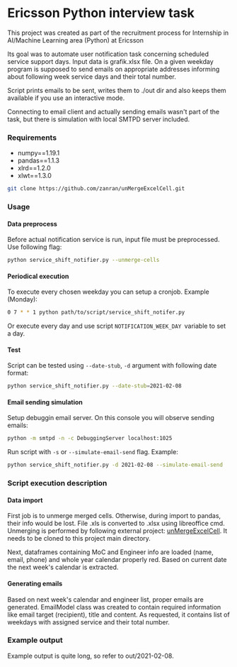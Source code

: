 # Ericsson Python interview task

This project was created as part of the recruitment process for Internship in
AI/Machine Learning area (Python) at Ericsson

Its goal was to automate user notification task concerning scheduled service support
days. Input data is grafik.xlsx file. On a given weekday program is supposed to send
emails on appropriate addresses informing about following week service days and their
total number.

Script prints emails to be sent, writes them to ./out dir and also keeps them
available if you use an interactive mode.

Connecting to email client and actually sending emails wasn't part of the task, but
there is simulation with local SMTPD server included.

### Requirements

* numpy==1.19.1
* pandas==1.1.3
* xlrd==1.2.0
* xlwt==1.3.0
```bash
git clone https://github.com/zanran/unMergeExcelCell.git
```

### Usage ###

#### Data preprocess ####

Before actual notification service is run, input file must be preprocessed. Use
following flag:

```bash
python service_shift_notifier.py --unmerge-cells
```

#### Periodical execution

To execute every chosen weekday you can setup a cronjob. Example (Monday):

```bash
0 7 * * 1 python path/to/script/service_shift_notifer.py
```

Or execute every day and use script ```NOTIFICATION_WEEK_DAY ```variable to set a
day.

#### Test

Script can be tested using ```--date-stub```, ```-d``` argument with following date
format:

```bash
python service_shift_notifier.py --date-stub=2021-02-08
```

#### Email sending simulation

Setup debuggin email server. On this console you will observe sending emails:

```bash
python -m smtpd -n -c DebuggingServer localhost:1025
```

Run script with ```-s``` or ```--simulate-email-send``` flag. Example:

```bash
python service_shift_notifier.py -d 2021-02-08 --simulate-email-send
```

### Script execution description ###

#### Data import ####

First job is to unmerge merged cells. Otherwise, during import to pandas, their info
would be lost. File .xls is converted to .xlsx using libreoffice cmd. Unmerging is
performed by following external project:
[unMergeExcelCell](https://github.com/zanran/unMergeExcelCell). It needs to be cloned
to this project main directory.

Next, dataframes containing MoC and Engineer info are loaded (name, email, phone)
and whole year calendar properly red. Based on current date the next week's calendar
is extracted.

#### Generating emails

Based on next week's calendar and engineer list, proper emails are generated.
EmailModel class was created to contain required information like email target
(recipient), title and content. As requested, it contains list of weekdays with
assigned service and their total number.

### Example output

Example output is quite long, so refer to out/2021-02-08.

